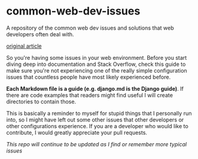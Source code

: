 # common-web-dev-issues
A repository of the common web dev issues and solutions that web developers often deal with.
 
[original article](http://ericsu.me/tech/2016/01/25/common-web-dev-issues.html)

So you're having some issues in your web environment. Before you start diving
deep into documentation and Stack Overflow, check this guide to make sure you're not
experiencing one of the really simple configuration issues that countless people have most likely experienced
before. 

**Each Markdown file is a guide (e.g. django.md is the Django guide)**. If there are code examples that readers might find
useful I will create directories to contain those.

This is basically a reminder to myself for stupid things that I personally run into, so I might have left
out some other issues that other developers or other configurations experience. If you are a developer who would
like to contribute, I would greatly appreciate your pull requests.

*This repo will continue to be updated as I find or remember more typical issues*
